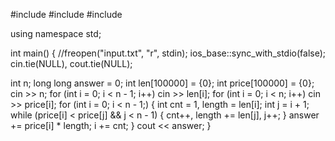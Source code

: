 #include <iostream>
#include <string>
#include <vector>

using namespace std;

int main() {
  //freopen("input.txt", "r", stdin);
  ios_base::sync_with_stdio(false);
  cin.tie(NULL), cout.tie(NULL);

  int n;
  long long answer = 0;
  int len[100000] = {0};
  int price[100000] = {0};
  cin >> n;
  for (int i = 0; i < n - 1; i++)
    cin >> len[i];
  for (int i = 0; i < n; i++)
    cin >> price[i];
  for (int i = 0; i < n - 1;) {
    int cnt = 1, length = len[i];
    int j = i + 1;
    while (price[i] < price[j] && j < n - 1) {
      cnt++, length += len[j], j++;
    }
    answer += price[i] * length;
    i += cnt;
  }
  cout << answer;
}

